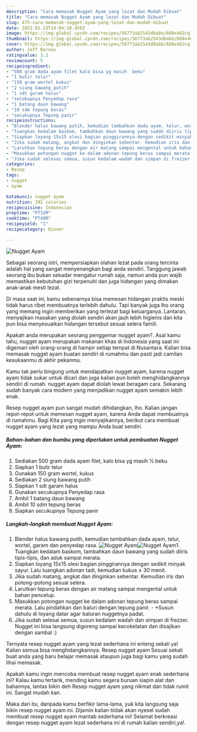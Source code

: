 ```yaml
---
description: "Cara memasak Nugget Ayam yang lezat dan Mudah Dibuat"
title: "Cara memasak Nugget Ayam yang lezat dan Mudah Dibuat"
slug: 475-cara-memasak-nugget-ayam-yang-lezat-dan-mudah-dibuat
date: 2021-01-23T14:04:10.456Z
image: https://img-global.cpcdn.com/recipes/56773ab2543d8abb/680x482cq70/nugget-ayam-foto-resep-utama.jpg
thumbnail: https://img-global.cpcdn.com/recipes/56773ab2543d8abb/680x482cq70/nugget-ayam-foto-resep-utama.jpg
cover: https://img-global.cpcdn.com/recipes/56773ab2543d8abb/680x482cq70/nugget-ayam-foto-resep-utama.jpg
author: Jeff Barnes
ratingvalue: 3.2
reviewcount: 5
recipeingredient:
- "500 gram dada ayam filet kalo bisa yg masih  beku"
- "1 butir telur"
- "150 gram wortel kukus"
- "2 siung bawang putih"
- "1 sdt garam halus"
- "secukupnya Penyedap rasa"
- "1 batang daun bawang"
- "10 sdm tepung beras"
- "secukupnya Tepung panir"
recipeinstructions:
- "Blender halus bawang putih, kemudian tambahkan dada ayam, telur, wortel, garam dan penyedap rasa."
- "Tuangkan kedalam baskom, tambahkan daun bawang yang sudah diiris tipis-tipis, dan aduk sampai merata."
- "Siapkan loyang 15x15 olesi bagian pinggirannya dengan sedikit minyak sayur. Lalu tuangkan adonan tadi, kemudian kukus ± 30 menit."
- "Jika sudah matang, angkat dan dinginkan sebentar. Kemudian iris dan potong-potong sesuai selera."
- "Larutkan tepung beras dengan air matang sampai mengental untuk bahan pencelup."
- "Masukkan potongan nugget ke dalam adonan tepung beras sampai merata. Lalu pindahkan dan baluri dengan tepung panir. *Susun dahulu di loyang datar agar baluran nuggetnya padat."
- "Jika sudah selesai semua, susun kedalam wadah dan simpan di frezzer. Nugget ini bisa langsung digoreng sampai kecokelatan dan disajikan dengan sambal :)"
categories:
- Resep
tags:
- nugget
- ayam

katakunci: nugget ayam 
nutrition: 292 calories
recipecuisine: Indonesian
preptime: "PT32M"
cooktime: "PT48M"
recipeyield: "1"
recipecategory: Dinner

---
```



![Nugget Ayam](https://img-global.cpcdn.com/recipes/56773ab2543d8abb/680x482cq70/nugget-ayam-foto-resep-utama.jpg)

Sebagai seorang istri, mempersiapkan olahan lezat pada orang tercinta adalah hal yang sangat menyenangkan bagi anda sendiri. Tanggung jawab seorang ibu bukan sekadar mengatur rumah saja, namun anda pun wajib memastikan kebutuhan gizi terpenuhi dan juga hidangan yang dimakan anak-anak mesti lezat.

Di masa  saat ini, kamu sebenarnya bisa memesan hidangan praktis meski tidak harus ribet membuatnya terlebih dahulu. Tapi banyak juga lho orang yang memang ingin memberikan yang terlezat bagi keluarganya. Lantaran, menyajikan masakan yang diolah sendiri akan jauh lebih higienis dan kita pun bisa menyesuaikan hidangan tersebut sesuai selera famili. 



Apakah anda merupakan seorang penggemar nugget ayam?. Asal kamu tahu, nugget ayam merupakan makanan khas di Indonesia yang saat ini digemari oleh orang-orang di hampir setiap tempat di Nusantara. Kalian bisa memasak nugget ayam buatan sendiri di rumahmu dan pasti jadi camilan kesukaanmu di akhir pekanmu.

Kamu tak perlu bingung untuk mendapatkan nugget ayam, karena nugget ayam tidak sukar untuk dicari dan juga kalian pun boleh menghidangkannya sendiri di rumah. nugget ayam dapat diolah lewat beragam cara. Sekarang sudah banyak cara modern yang menjadikan nugget ayam semakin lebih enak.

Resep nugget ayam pun sangat mudah dihidangkan, lho. Kalian jangan repot-repot untuk memesan nugget ayam, karena Anda dapat membuatnya di rumahmu. Bagi Kita yang ingin menyajikannya, berikut cara membuat nugget ayam yang lezat yang mampu Anda buat sendiri.

<!--inarticleads1-->

##### Bahan-bahan dan bumbu yang diperlukan untuk pembuatan Nugget Ayam:

1. Sediakan 500 gram dada ayam filet, kalo bisa yg masih ½ beku
1. Siapkan 1 butir telur
1. Gunakan 150 gram wortel, kukus
1. Sediakan 2 siung bawang putih
1. Siapkan 1 sdt garam halus
1. Gunakan secukupnya Penyedap rasa
1. Ambil 1 batang daun bawang
1. Ambil 10 sdm tepung beras
1. Siapkan secukupnya Tepung panir




<!--inarticleads2-->

##### Langkah-langkah membuat Nugget Ayam:

1. Blender halus bawang putih, kemudian tambahkan dada ayam, telur, wortel, garam dan penyedap rasa.
<img src="https://img-global.cpcdn.com/steps/b4aaa347955fa144/160x128cq70/nugget-ayam-langkah-memasak-1-foto.jpg" alt="Nugget Ayam"><img src="https://img-global.cpcdn.com/steps/73fadabb4ef86e3e/160x128cq70/nugget-ayam-langkah-memasak-1-foto.jpg" alt="Nugget Ayam">1. Tuangkan kedalam baskom, tambahkan daun bawang yang sudah diiris tipis-tipis, dan aduk sampai merata.
1. Siapkan loyang 15x15 olesi bagian pinggirannya dengan sedikit minyak sayur. Lalu tuangkan adonan tadi, kemudian kukus ± 30 menit.
1. Jika sudah matang, angkat dan dinginkan sebentar. Kemudian iris dan potong-potong sesuai selera.
1. Larutkan tepung beras dengan air matang sampai mengental untuk bahan pencelup.
1. Masukkan potongan nugget ke dalam adonan tepung beras sampai merata. Lalu pindahkan dan baluri dengan tepung panir. - *Susun dahulu di loyang datar agar baluran nuggetnya padat.
1. Jika sudah selesai semua, susun kedalam wadah dan simpan di frezzer. Nugget ini bisa langsung digoreng sampai kecokelatan dan disajikan dengan sambal :)




Ternyata resep nugget ayam yang lezat sederhana ini enteng sekali ya! Kalian semua bisa menghidangkannya. Resep nugget ayam Sesuai sekali buat anda yang baru belajar memasak ataupun juga bagi kamu yang sudah lihai memasak.

Apakah kamu ingin mencoba membuat resep nugget ayam enak sederhana ini? Kalau kamu tertarik, mending kamu segera buruan siapin alat dan bahannya, lantas bikin deh Resep nugget ayam yang nikmat dan tidak rumit ini. Sangat mudah kan. 

Maka dari itu, daripada kamu berfikir lama-lama, yuk kita langsung saja bikin resep nugget ayam ini. Dijamin kalian tiidak akan nyesel sudah membuat resep nugget ayam mantab sederhana ini! Selamat berkreasi dengan resep nugget ayam lezat sederhana ini di rumah kalian sendiri,ya!.

